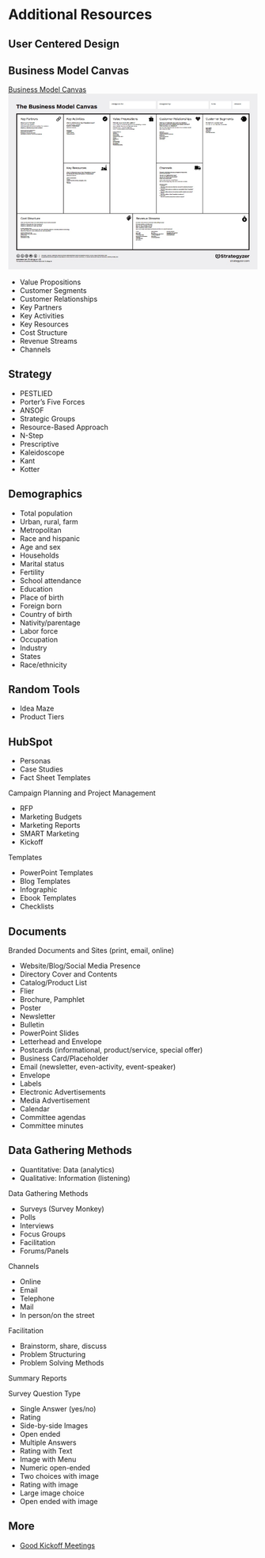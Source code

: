 # Additional Resources

## User Centered Design

## Business Model Canvas

[Business Model Canvas](http://businessmodelgeneration.com/downloads/business_model_canvas_poster.pdf)
[![](business-model-canvas/the-business-model-canvas.jpg)](http://businessmodelgeneration.com/downloads/business_model_canvas_poster.pdf)

* Value Propositions
* Customer Segments
* Customer Relationships
* Key Partners
* Key Activities
* Key Resources
* Cost Structure
* Revenue Streams
* Channels

## Strategy

* PESTLIED
* Porter’s Five Forces
* ANSOF
* Strategic Groups
* Resource-Based Approach
* N-Step
* Prescriptive
* Kaleidoscope
* Kant
* Kotter

## Demographics

* Total population
* Urban, rural, farm
* Metropolitan
* Race and hispanic
* Age and sex
* Households
* Marital status
* Fertility
* School attendance
* Education
* Place of birth
* Foreign born
* Country of birth
* Nativity/parentage
* Labor force
* Occupation
* Industry
* States
* Race/ethnicity

## Random Tools

* Idea Maze
* Product Tiers

## HubSpot

* Personas
* Case Studies
* Fact Sheet Templates

Campaign Planning and Project Management
* RFP
* Marketing Budgets
* Marketing Reports
* SMART Marketing
* Kickoff

Templates
* PowerPoint Templates
* Blog Templates
* Infographic
* Ebook Templates
* Checklists

## Documents

Branded Documents and Sites (print, email, online)
* Website/Blog/Social Media Presence
* Directory Cover and Contents
* Catalog/Product List
* Flier
* Brochure, Pamphlet
* Poster
* Newsletter
* Bulletin
* PowerPoint Slides
* Letterhead and Envelope
* Postcards (informational, product/service, special offer)
* Business Card/Placeholder
* Email (newsletter, even-activity, event-speaker)
* Envelope
* Labels
* Electronic Advertisements
* Media Advertisement
* Calendar
* Committee agendas
* Committee minutes

## Data Gathering Methods

* Quantitative: Data (analytics)
* Qualitative: Information (listening)

Data Gathering Methods
* Surveys (Survey Monkey)
* Polls
* Interviews
* Focus Groups
* Facilitation 
* Forums/Panels

Channels
* Online
* Email
* Telephone
* Mail
* In person/on the street

Facilitation
* Brainstorm, share, discuss
* Problem Structuring 
* Problem Solving Methods

Summary Reports

Survey Question Type
* Single Answer (yes/no)
* Rating
* Side-by-side Images
* Open ended
* Multiple Answers
* Rating with Text
* Image with Menu
* Numeric open-ended
* Two choices with image
* Rating with image
* Large image choice
* Open ended with image

## More
* [Good Kickoff Meetings](http://goodkickoffmeetings.com)

